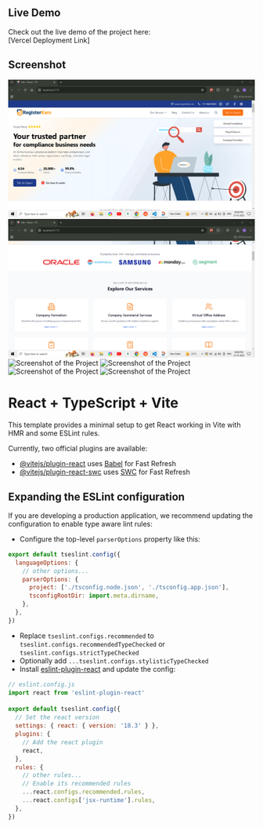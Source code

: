 
## Live Demo

Check out the live demo of the project here:  
[Vercel Deployment Link]

## Screenshot

![Screenshot of the Project](https://github.com/AnandSharma916/FRONTEND-DEVELOPER-ASSESSMENT-Register-Karo-Homepage-By-Anand-Sharma/blob/e88fd81270dfa8ce8e7eb5e8fed01771b85ced33/Screenshot%202025-01-21%20210022.png1.png)
![Screenshot of the Project](https://github.com/AnandSharma916/FRONTEND-DEVELOPER-ASSESSMENT-Register-Karo-Homepage-By-Anand-Sharma/blob/main/Screenshot%202025-01-21%20210057.png2.png?raw=true)
![Screenshot of the Project]()
![Screenshot of the Project]()
![Screenshot of the Project]()
![Screenshot of the Project]()




# React + TypeScript + Vite

This template provides a minimal setup to get React working in Vite with HMR and some ESLint rules.

Currently, two official plugins are available:

- [@vitejs/plugin-react](https://github.com/vitejs/vite-plugin-react/blob/main/packages/plugin-react/README.md) uses [Babel](https://babeljs.io/) for Fast Refresh
- [@vitejs/plugin-react-swc](https://github.com/vitejs/vite-plugin-react-swc) uses [SWC](https://swc.rs/) for Fast Refresh

## Expanding the ESLint configuration

If you are developing a production application, we recommend updating the configuration to enable type aware lint rules:

- Configure the top-level `parserOptions` property like this:

```js
export default tseslint.config({
  languageOptions: {
    // other options...
    parserOptions: {
      project: ['./tsconfig.node.json', './tsconfig.app.json'],
      tsconfigRootDir: import.meta.dirname,
    },
  },
})
```

- Replace `tseslint.configs.recommended` to `tseslint.configs.recommendedTypeChecked` or `tseslint.configs.strictTypeChecked`
- Optionally add `...tseslint.configs.stylisticTypeChecked`
- Install [eslint-plugin-react](https://github.com/jsx-eslint/eslint-plugin-react) and update the config:

```js
// eslint.config.js
import react from 'eslint-plugin-react'

export default tseslint.config({
  // Set the react version
  settings: { react: { version: '18.3' } },
  plugins: {
    // Add the react plugin
    react,
  },
  rules: {
    // other rules...
    // Enable its recommended rules
    ...react.configs.recommended.rules,
    ...react.configs['jsx-runtime'].rules,
  },
})
```
